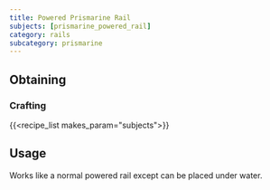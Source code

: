 ```yaml
---
title: Powered Prismarine Rail
subjects: [prismarine_powered_rail]
category: rails
subcategory: prismarine
---
```




Obtaining
---------

### Crafting
{{<recipe_list makes_param="subjects">}}

Usage
-----

Works like a normal powered rail except can be placed under water.